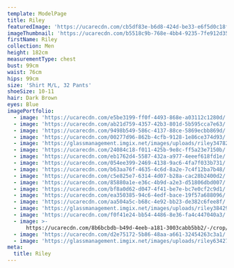 ```yaml
---
template: ModelPage
title: Riley
featuredImage: 'https://ucarecdn.com/cb5df83e-b6d8-424d-be33-e6f5d0c18ff4/'
imageThumbnail: 'https://ucarecdn.com/b5518c9b-768e-4bb4-9235-7fe912d3563c/'
firstName: Riley
collection: Men
height: 182cm
measurementType: chest
bust: 99cm
waist: 76cm
hips: 99cm
size: 'Shirt M/L, 32 Pants'
shoeSize: 10-11
hair: Dark Brown
eyes: Blue
imagePortfolio:
  - image: 'https://ucarecdn.com/e5be3199-ff0f-4493-868e-a03112c1280d/'
  - image: 'https://ucarecdn.com/ab21d759-4357-42b3-801d-5b595cca7e63/'
  - image: 'https://ucarecdn.com/9498b549-586c-4137-88ce-5869ecbb869d/'
  - image: 'https://ucarecdn.com/00277d96-862b-4cfb-9128-1e86ce374d93/'
  - image: 'https://glassmanagement.imgix.net/images/uploads/riley347829.jpeg'
  - image: 'https://ucarecdn.com/24084c18-f011-425b-9e8c-ff5a23e7150b/'
  - image: 'https://ucarecdn.com/eb1762d4-5587-432a-a977-4eeef618fd1e/'
  - image: 'https://ucarecdn.com/054ee399-2469-4138-9ac6-4fa7f033b731/'
  - image: 'https://ucarecdn.com/b63aa76f-4635-4c6d-8a2e-7c4f12ba7b48/'
  - image: 'https://ucarecdn.com/c5e825e7-6314-4d07-b28a-cac28b2400d2/'
  - image: 'https://ucarecdn.com/85880a1e-e36c-4b9d-a2e3-d51806dbd007/'
  - image: 'https://ucarecdn.com/bf8a0d62-d047-4f41-be7e-bc7e0cf2c9d1/'
  - image: 'https://ucarecdn.com/ea350385-94c6-4edf-bace-19f57a688096/'
  - image: 'https://ucarecdn.com/aa504a5c-b68c-4e92-bb23-de382c6fee8f/'
  - image: 'https://glassmanagement.imgix.net/images/uploads/riley38429.jpeg'
  - image: 'https://ucarecdn.com/f0f41e24-bb54-4486-8e36-fa4c447040a3/'
  - image: >-
      https://ucarecdn.com/8b6bcbdb-b49d-4eeb-a181-3003cabb5bb2/-/crop/1632x2347/0,102/-/preview/
  - image: 'https://ucarecdn.com/d2e75172-5b86-48aa-a661-32454263c3a1/'
  - image: 'https://glassmanagement.imgix.net/images/uploads/riley634278.jpeg'
meta:
  title: Riley
---
```


